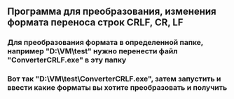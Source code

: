 ## Программа для преобразования, изменения формата переноса строк CRLF, CR, LF
### Для преобразования формата в определенной папке, например "D:\VM\test" нужно перенести файл "ConverterCRLF.exe" в эту папку
### Вот так "D:\VM\test\ConverterCRLF.exe", затем запустить и ввести какие форматы вы хотите преобразовать и получить
